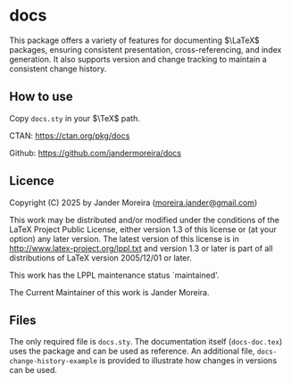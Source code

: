 # docs
This package offers a variety of features for documenting $\LaTeX$ packages, ensuring consistent presentation, cross-referencing, and index generation. It also supports version and change tracking to maintain a consistent change history.

## How to use
Copy `docs.sty` in your $\TeX$ path.

CTAN: https://ctan.org/pkg/docs

Github: https://github.com/jandermoreira/docs

## Licence
Copyright (C) 2025 by Jander Moreira (moreira.jander@gmail.com)

This work may be distributed and/or modified under the
conditions of the LaTeX Project Public License, either version 1.3
of this license or (at your option) any later version.
The latest version of this license is in
http://www.latex-project.org/lppl.txt
and version 1.3 or later is part of all distributions of LaTeX
version 2005/12/01 or later.

This work has the LPPL maintenance status `maintained'.

The Current Maintainer of this work is Jander Moreira.

## Files
The only required file is `docs.sty`. The documentation itself (`docs-doc.tex`) uses the package and can be used as reference. An additional file, `docs-change-history-example` is provided to illustrate how changes in versions can be used.
